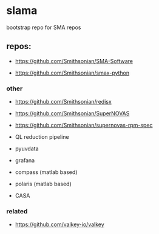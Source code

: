 # slama
bootstrap repo for SMA repos

## repos:

* https://github.com/Smithsonian/SMA-Software

* https://github.com/Smithsonian/smax-python

### other

* https://github.com/Smithsonian/redisx

* https://github.com/Smithsonian/SuperNOVAS

* https://github.com/Smithsonian/supernovas-rpm-spec

* QL reduction pipeline

* pyuvdata

* grafana

* compass (matlab based)

* polaris (matlab based)

* CASA

### related

* https://github.com/valkey-io/valkey

